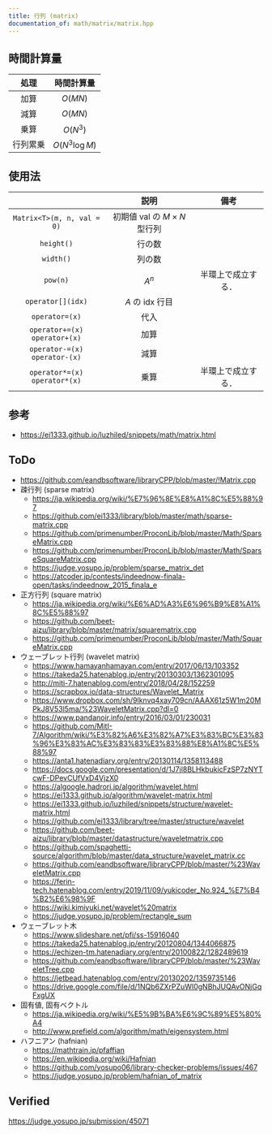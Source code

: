 ```yaml
---
title: 行列 (matrix)
documentation_of: math/matrix/matrix.hpp
---
```



## 時間計算量

|処理|時間計算量|
|:--:|:--:|
|加算|$O(MN)$|
|減算|$O(MN)$|
|乗算|$O(N^3)$|
|行列累乗|$O(N^3 \log{M})$|


## 使用法

||説明|備考|
|:--:|:--:|:--:|
|`Matrix<T>(m, n, val = 0)`|初期値 $\mathrm{val}$ の $M \times N$ 型行列||
|`height()`|行の数||
|`width()`|列の数||
|`pow(n)`|$A^n$|半環上で成立する．|
|`operator[](idx)`|$A$ の $\mathrm{idx}$ 行目||
|`operator=(x)`|代入||
|`operator+=(x)`<br>`operator+(x)`|加算||
|`operator-=(x)`<br>`operator-(x)`|減算||
|`operator*=(x)`<br>`operator*(x)`|乗算|半環上で成立する．|


## 参考

- https://ei1333.github.io/luzhiled/snippets/math/matrix.html


## ToDo

- https://github.com/eandbsoftware/libraryCPP/blob/master/!Matrix.cpp
- 疎行列 (sparse matrix)
  - https://ja.wikipedia.org/wiki/%E7%96%8E%E8%A1%8C%E5%88%97
  - https://github.com/ei1333/library/blob/master/math/sparse-matrix.cpp
  - https://github.com/primenumber/ProconLib/blob/master/Math/SparseMatrix.cpp
  - https://github.com/primenumber/ProconLib/blob/master/Math/SparseSquareMatrix.cpp
  - https://judge.yosupo.jp/problem/sparse_matrix_det
  - https://atcoder.jp/contests/indeednow-finala-open/tasks/indeednow_2015_finala_e
- 正方行列 (square matrix)
  - https://ja.wikipedia.org/wiki/%E6%AD%A3%E6%96%B9%E8%A1%8C%E5%88%97
  - https://github.com/beet-aizu/library/blob/master/matrix/squarematrix.cpp
  - https://github.com/primenumber/ProconLib/blob/master/Math/SquareMatrix.cpp
- ウェーブレット行列 (wavelet matrix)
  - https://www.hamayanhamayan.com/entry/2017/06/13/103352
  - https://takeda25.hatenablog.jp/entry/20130303/1362301095
  - http://miti-7.hatenablog.com/entry/2018/04/28/152259
  - https://scrapbox.io/data-structures/Wavelet_Matrix
  - https://www.dropbox.com/sh/9lknvq4xay709cn/AAAX61z5W1m20MPkJ8V53l5ma/%23WaveletMatrix.cpp?dl=0
  - https://www.pandanoir.info/entry/2016/03/01/230031
  - https://github.com/MitI-7/Algorithm/wiki/%E3%82%A6%E3%82%A7%E3%83%BC%E3%83%96%E3%83%AC%E3%83%83%E3%83%88%E8%A1%8C%E5%88%97
  - https://anta1.hatenadiary.org/entry/20130114/1358113488
  - https://docs.google.com/presentation/d/1J7jl8BLHkbukicFzSP7zNYTcwF-DPevCUfVxD4VjzX0
  - https://algoogle.hadrori.jp/algorithm/wavelet.html
  - https://ei1333.github.io/algorithm/wavelet-matrix.html
  - https://ei1333.github.io/luzhiled/snippets/structure/wavelet-matrix.html
  - https://github.com/ei1333/library/tree/master/structure/wavelet
  - https://github.com/beet-aizu/library/blob/master/datastructure/waveletmatrix.cpp
  - https://github.com/spaghetti-source/algorithm/blob/master/data_structure/wavelet_matrix.cc
  - https://github.com/eandbsoftware/libraryCPP/blob/master/%23WaveletMatrix.cpp
  - https://ferin-tech.hatenablog.com/entry/2019/11/09/yukicoder_No.924_%E7%B4%B2%E6%98%9F
  - https://wiki.kimiyuki.net/wavelet%20matrix
  - https://judge.yosupo.jp/problem/rectangle_sum
- ウェーブレット木
  - https://www.slideshare.net/pfi/ss-15916040
  - https://takeda25.hatenablog.jp/entry/20120804/1344066875
  - https://echizen-tm.hatenadiary.org/entry/20100822/1282489619
  - https://github.com/eandbsoftware/libraryCPP/blob/master/%23WaveletTree.cpp
  - https://jetbead.hatenablog.com/entry/20130202/1359735146
  - https://drive.google.com/file/d/1NQb6ZXrPZuWI0gNBhJUQAvONjGqFxgUX
- 固有値, 固有ベクトル
  - https://ja.wikipedia.org/wiki/%E5%9B%BA%E6%9C%89%E5%80%A4
  - http://www.prefield.com/algorithm/math/eigensystem.html
- ハフニアン (hafnian)
  - https://mathtrain.jp/pfaffian
  - https://en.wikipedia.org/wiki/Hafnian
  - https://github.com/yosupo06/library-checker-problems/issues/467
  - https://judge.yosupo.jp/problem/hafnian_of_matrix


## Verified

https://judge.yosupo.jp/submission/45071

